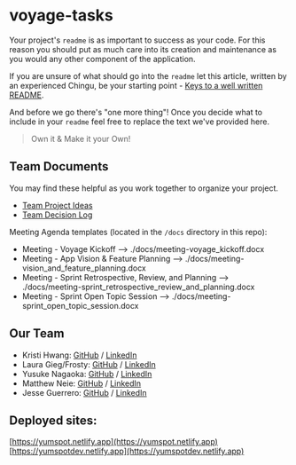# voyage-tasks

Your project's `readme` is as important to success as your code. For
this reason you should put as much care into its creation and maintenance
as you would any other component of the application.

If you are unsure of what should go into the `readme` let this article,
written by an experienced Chingu, be your starting point -
[Keys to a well written README](https://tinyurl.com/yk3wubft).

And before we go there's "one more thing"! Once you decide what to include
in your `readme` feel free to replace the text we've provided here.

> Own it & Make it your Own!

## Team Documents

You may find these helpful as you work together to organize your project.

- [Team Project Ideas](./docs/team_project_ideas.md)
- [Team Decision Log](./docs/team_decision_log.md)

Meeting Agenda templates (located in the `/docs` directory in this repo):

- Meeting - Voyage Kickoff --> ./docs/meeting-voyage_kickoff.docx
- Meeting - App Vision & Feature Planning --> ./docs/meeting-vision_and_feature_planning.docx
- Meeting - Sprint Retrospective, Review, and Planning --> ./docs/meeting-sprint_retrospective_review_and_planning.docx
- Meeting - Sprint Open Topic Session --> ./docs/meeting-sprint_open_topic_session.docx

## Our Team

- Kristi Hwang: [GitHub](https://github.com/kristi-h) / [LinkedIn](https://linkedin.com/in/liaccountname)
- Laura Gieg/Frosty: [GitHub](https://github.com/frosty8104∂) / [LinkedIn](https://www.linkedin.com/in/laura-gieg-web-designer-developer/)
- Yusuke Nagaoka: [GitHub](https://github.com/yusuken1121) / [LinkedIn](https://www.linkedin.com/in/yusuke-nagaoka-a602242a8/)
- Matthew Neie: [GitHub](https://github.com/MatthewNeie) / [LinkedIn](https://linkedin.com/in/matthew-neie)
- Jesse Guerrero: [GitHub](https://github.com/arositen) / [LinkedIn](https://www.linkedin.com/in/jesse-guerrero-38628613b/)

## Deployed sites:


[https://yumspot.netlify.app](https://yumspot.netlify.app)  
[https://yumspotdev.netlify.app](https://yumspotdev.netlify.app)
